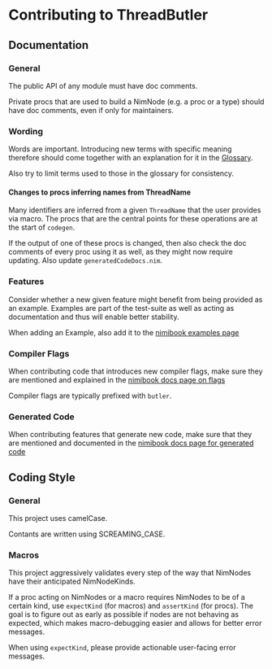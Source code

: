 # Contributing to ThreadButler

## Documentation
### General
The public API of any module must have doc comments.

Private procs that are used to build a NimNode (e.g. a proc or a type) should have doc comments, even if only for maintainers.

### Wording
Words are important. Introducing new terms with specific meaning therefore should come together with an explanation for it in the [Glossary](https://philippmdoerner.github.io/ThreadButler/bookCompiled/glossary.html).

Also try to limit terms used to those in the glossary for consistency.

#### Changes to procs inferring names from ThreadName
Many identifiers are inferred from a given `ThreadName` that the user provides via macro.
The procs that are the central points for these operations are at the start of `codegen`.

If the output of one of these procs is changed, then also check the doc comments of every proc using it as well, as they might now require updating. Also update `generatedCodeDocs.nim`.

### Features
Consider whether a new given feature might benefit from being provided as an example. Examples are part of the test-suite as well as acting as documentation and thus will enable better stability.

When adding an Example, also add it to the [nimibook examples page](https://philippmdoerner.github.io/ThreadButler/bookCompiled/examples.html)

### Compiler Flags
When contributing code that introduces new compiler flags, make sure they are mentioned and explained in the [nimibook docs page on flags](https://philippmdoerner.github.io/ThreadButler/bookCompiled/flags.html)

Compiler flags are typically prefixed with `butler`.

### Generated Code
When contributing features that generate new code, make sure that they are mentioned and documented in the [nimibook docs page for generated code](https://philippmdoerner.github.io/ThreadButler/bookCompiled/generatedCodeDocs.html)

## Coding Style
### General
This project uses camelCase.

Contants are written using SCREAMING_CASE.

### Macros
This project aggressively validates every step of the way that NimNodes have their anticipated NimNodeKinds.

If a proc acting on NimNodes or a macro requires NimNodes to be of a certain kind, use `expectKind` (for macros) and `assertKind` (for procs). The goal is to figure out as early as possible if nodes are not behaving as expected, which makes macro-debugging easier and allows for better error messages.

When using `expectKind`, please provide actionable user-facing error messages.